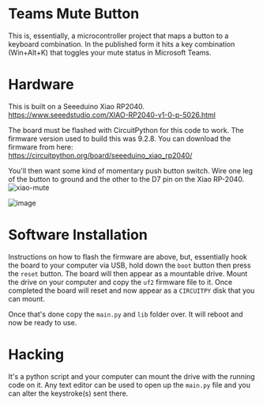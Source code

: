 # Teams Mute Button

This is, essentially, a microcontroller project that maps a button to a keyboard
combination. In the published form it hits a key combination (Win+Alt+K) that
toggles your mute status in Microsoft Teams.

# Hardware
This is built on a Seeeduino Xiao RP2040. https://www.seeedstudio.com/XIAO-RP2040-v1-0-p-5026.html

The board must be flashed with CircuitPython for this code to work. The firmware version used to build this was 9.2.8. You can download the firmware from here: https://circuitpython.org/board/seeeduino_xiao_rp2040/

You'll then want some kind of momentary push button switch. Wire one leg of the button to ground and the other to the D7 pin on the Xiao RP-2040.
![xiao-mute](https://github.com/user-attachments/assets/8e199eb9-941e-478a-920d-380dc3132668)

![image](https://github.com/user-attachments/assets/e08c1a99-7914-419f-ab83-d86ab7d4c8a5)

# Software Installation
Instructions on how to flash the firmware are above, but, essentially hook the board to your computer via USB, hold down the ```boot``` button then press the ```reset``` button. The board will then appear as a mountable drive. Mount the drive on your computer and copy the ```uf2``` firmware file to it. Once completed the board will reset and now appear as a ```CIRCUITPY``` disk that you can mount.

Once that's done copy the ```main.py``` and ```lib``` folder over. It will reboot and now be ready to use.

# Hacking

It's a python script and your computer can mount the drive with the running code on it. Any text editor can be used to open up the ```main.py``` file and you can alter the keystroke(s) sent there.
